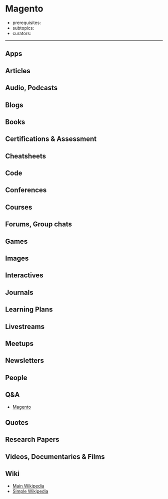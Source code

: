 # Magento

- prerequisites:
- subtopics:
- curators:

------

## Apps

## Articles

## Audio, Podcasts

## Blogs

## Books

## Certifications & Assessment

## Cheatsheets

## Code

## Conferences

## Courses

## Forums, Group chats

## Games

## Images

## Interactives

## Journals

## Learning Plans

## Livestreams

## Meetups

## Newsletters

## People

## Q&A

- [Magento](http://magento.stackexchange.com)

## Quotes

## Research Papers

## Videos, Documentaries & Films

## Wiki

- [Main Wikipedia](https://en.wikipedia.org/wiki/Magento)
- [Simple Wikipedia]()

